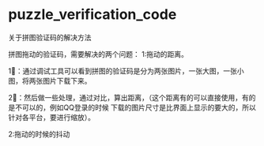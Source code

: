 # puzzle_verification_code
关于拼图验证码的解决方法

拼图拖动的验证码，需要解决的两个问题：
1:拖动的距离。  

  1⃣️：通过调试工具可以看到拼图的验证码是分为两张图片，一张大图，一张小图，将两张图片下载下来。  
  
  2⃣️：然后做一些处理，通过对比，算出距离，（这个距离有的可以直接使用，有的是不可以的，例如QQ登录的时候 下载的图片尺寸是比界面上显示的要大的，所以针对各平台，要进行缩放）。

2:拖动的时候的抖动
